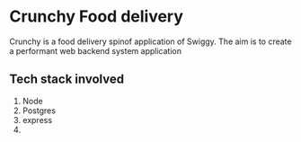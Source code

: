 # **Crunchy Food delivery**

Crunchy is a food delivery spinof application of Swiggy.
The aim is to create a performant web backend system application

## **Tech stack involved**

1. Node
2. Postgres
3. express
4.
